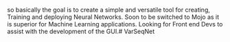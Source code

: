 so basically the goal is to create a simple and versatile tool for creating, Training and deploying Neural Networks. Soon to be switched to Mojo as it is superior for Machine Learning applications. 
Looking for Front end Devs to assist with the development of the GUI.# VarSeqNet

